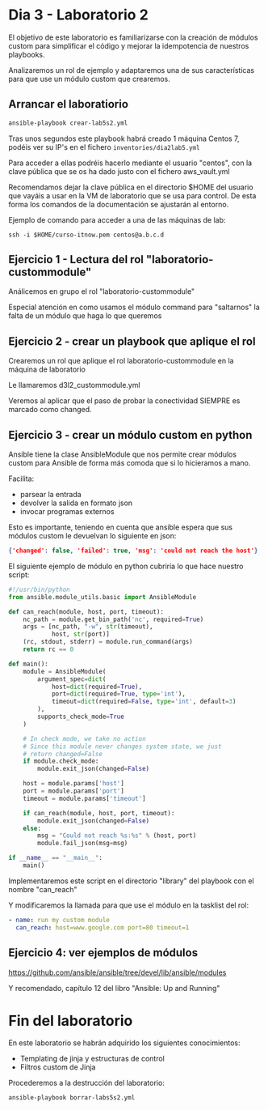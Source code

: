 # Dia 3 - Laboratorio 2

El objetivo de este laboratorio es familiarizarse con la creación de módulos custom para simplificar
el código y mejorar la idempotencia de nuestros playbooks.

Analizaremos un rol de ejemplo y adaptaremos una de sus características para que use un módulo
custom que crearemos.

## Arrancar el laboratiorio

```bash
ansible-playbook crear-lab5s2.yml
```

Tras unos segundos este playbook habrá creado 1 máquina Centos 7, podéis ver su IP's en el 
fichero ```inventories/dia2lab5.yml```

Para acceder a ellas podréis hacerlo mediante el usuario "centos", con la clave pública que
se os ha dado justo con el fichero aws_vault.yml

Recomendamos dejar la clave pública en el directorio $HOME del usuario que vayáis a usar 
en la VM de laboratorio que se usa para control. De esta forma los comandos de la documentación
se ajustarán al entorno.

Ejemplo de comando para acceder a una de las máquinas de lab:

```ssh -i $HOME/curso-itnow.pem centos@a.b.c.d```

## Ejercicio 1 - Lectura del rol "laboratorio-custommodule"

Análicemos en grupo el rol "laboratorio-custommodule" 

Especial atención en como usamos el módulo command para "saltarnos" la falta de un módulo que haga 
lo que queremos




## Ejercicio 2 - crear un playbook que aplique el rol

Crearemos un rol que aplique el rol laboratorio-custommodule en la máquina de laboratorio

Le llamaremos d3l2_custommodule.yml

Veremos al aplicar que el paso de probar la conectividad SIEMPRE es marcado como changed.



## Ejercicio 3 - crear un módulo custom en python

Ansible tiene la clase AnsibleModule que nos permite crear módulos custom para Ansible de forma
más comoda que si lo hicieramos a mano.

Facilita:
- parsear la entrada
- devolver la salida en formato json
- invocar programas externos

Esto es importante, teniendo en cuenta que ansible espera que sus módulos custom le devuelvan lo siguiente en json:

```json
{'changed': false, 'failed': true, 'msg': 'could not reach the host'}
```

El siguiente ejemplo de módulo en python cubriría lo que hace nuestro script:

```python
#!/usr/bin/python
from ansible.module_utils.basic import AnsibleModule

def can_reach(module, host, port, timeout):
    nc_path = module.get_bin_path('nc', required=True)
    args = [nc_path, "-w", str(timeout),
            host, str(port)]
    (rc, stdout, stderr) = module.run_command(args)
    return rc == 0

def main():
    module = AnsibleModule(
        argument_spec=dict(
            host=dict(required=True),
            port=dict(required=True, type='int'),
            timeout=dict(required=False, type='int', default=3)
        ),
        supports_check_mode=True
    )

    # In check mode, we take no action
    # Since this module never changes system state, we just
    # return changed=False
    if module.check_mode:
        module.exit_json(changed=False)

    host = module.params['host']
    port = module.params['port']
    timeout = module.params['timeout']

    if can_reach(module, host, port, timeout):
        module.exit_json(changed=False)
    else:
        msg = "Could not reach %s:%s" % (host, port)
        module.fail_json(msg=msg)

if __name__ == "__main__":
    main()
```

Implementaremos este script en el directorio "library" del playbook con el nombre "can_reach"

Y modificaremos la llamada para que use el módulo en la tasklist del rol:

```yaml
- name: run my custom module
  can_reach: host=www.google.com port=80 timeout=1
```


## Ejercicio 4: ver ejemplos de módulos

https://github.com/ansible/ansible/tree/devel/lib/ansible/modules

Y recomendado, capítulo 12 del libro "Ansible: Up and Running"

# Fin del laboratorio

En este laboratorio se habrán adquirido los siguientes conocimientos:
- Templating de jinja y estructuras de control
- Filtros custom de Jinja

Procederemos a la destrucción del laboratorio:

```bash
ansible-playbook borrar-labs5s2.yml
```